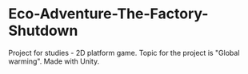 # Eco-Adventure-The-Factory-Shutdown

Project for studies - 2D platform game.
Topic for the project is "Global warming".
Made with Unity.
